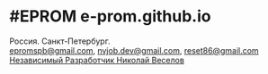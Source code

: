 # #EPROM e-prom.github.io

Россия. Санкт-Петербург.<br>
epromspb@gmail.com, nvjob.dev@gmail.com, reset86@gmail.com<br>
<a href="https://nvjob.github.io/" target="_blank">Независимый Разработчик Николай Веселов</a>
